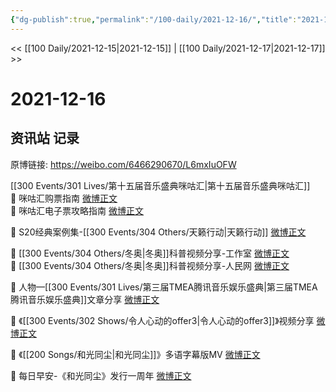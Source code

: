 ```yaml
---
{"dg-publish":true,"permalink":"/100-daily/2021-12-16/","title":"2021-12-16"}
---
```



<< [[100 Daily/2021-12-15\|2021-12-15]] | [[100 Daily/2021-12-17\|2021-12-17]] >>

# 2021-12-16

## 资讯站 记录

原博链接: https://weibo.com/6466290670/L6mxIuOFW

[[300 Events/301 Lives/第十五届音乐盛典咪咕汇\|第十五届音乐盛典咪咕汇]]  
💫 咪咕汇购票指南 [微博正文](https://m.weibo.cn/6466290670/4715032418193098)  
💫 咪咕汇电子票攻略指南 [微博正文](https://m.weibo.cn/6466290670/4714993222945298)

💫 S20经典案例集-[[300 Events/304 Others/天籁行动\|天籁行动]] [微博正文](https://m.weibo.cn/6466290670/4715055684256337)

💫 [[300 Events/304 Others/冬奥\|冬奥]]科普视频分享-工作室 [微博正文](https://m.weibo.cn/6466290670/4715139146187653)  
💫 [[300 Events/304 Others/冬奥\|冬奥]]科普视频分享-人民网 [微博正文](https://m.weibo.cn/6466290670/4715122394665880)

💫 人物—[[300 Events/301 Lives/第三届TMEA腾讯音乐娱乐盛典\|第三届TMEA腾讯音乐娱乐盛典]]文章分享 [微博正文](https://m.weibo.cn/6466290670/4715142283528583)

💫 《[[300 Events/302 Shows/令人心动的offer3\|令人心动的offer3]]》视频分享 [微博正文](https://m.weibo.cn/6466290670/4714982803245208)

💫 《[[200 Songs/和光同尘\|和光同尘]]》多语字幕版MV [微博正文](https://m.weibo.cn/6466290670/4715140702538165)

💫 每日早安-《和光同尘》发行一周年 [微博正文](https://m.weibo.cn/6466290670/4714942491788344)
